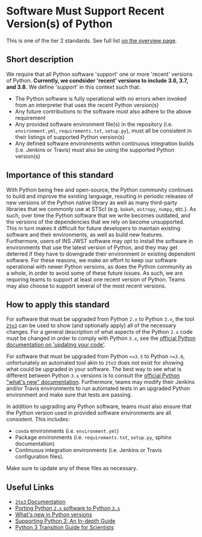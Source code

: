 # Software Must Support Recent Version(s) of Python

This is one of the tier 2 standards. See full list [on the overview page](README.md).

## Short description

We require that all Python software 'support' one or more 'recent' versions of Python.  **Currently, we condsider 'recent' versions to include 3.6, 3.7, and 3.8.**  We define 'support' in this context such that:

- The Python software is fully operational with no errors when invoked from an interpreter that uses the recent Python version(s)
- Any future contributions to the software must also adhere to the above requirement
- Any provided software environment file(s) in the repository (i.e. `environment.yml`, `requirements.txt`, `setup.py`), must all be consistent in their listings of supported Python version(s)
- Any defined software environments within continuous integration builds (i.e. Jenkins or Travis) must also be using the supported Python version(s)

## Importance of this standard

With Python being free and open-source, the Python community continues to build and improve the existing language, resulting in periodic releases of new versions of the Python native library as well as many third-party libraries that we commonly use at STScI (e.g. `bokeh`, `astropy`, `numpy`, etc.).  As such, over time the Python software that we write becomes outdated, and the versions of the dependencies that we rely on become unsupported.  This in turn makes it difficult for future developers to maintain existing software and their environments, as well as build new features.  Furthermore, users of INS JWST software may opt to install the software in environments that use the latest version of Python, and they may get deterred if they have to downgrade their environment or existing dependent software.  For these reasons, we make an effort to keep our software operational with newer Python versions, as does the Python community as a whole, in order to avoid some of these future issues.  As such, we are requiring teams to support at least one recent version of Python.  Teams may also choose to support several of the most recent versions.

## How to apply this standard

For software that must be upgraded from Python `2.x` to Python `3.x`, the tool [`2to3`](https://docs.python.org/2/library/2to3.html) can be used to show (and optionally apply) all of the necessary changes.  For a general description of what aspects of the Python `2.x` code must be changed in order to comply with Python `3.x`, see the [official Python documentation on 'updating your code'](https://docs.python.org/3/howto/pyporting.html#update-your-code).

For software that must be upgraded from Python `<=3.5` to Python `>=3.6`, unfortunately an automated tool akin to `2to3` does not exist for showing what could be upgraded in your software.  The best way to see what is different between Python `3.x` versions is to consult the [official Python "what's new" documentation](https://docs.python.org/3.8/whatsnew/).  Furthermore, teams may modify their Jenkins and/or Travis environments to run automated tests in an upgraded Python environment and make sure that tests are passing.

In addition to upgrading any Python software, teams must also ensure that the Python version used in provided software environments are all consistent.  This includes:

- `conda` environments (i.e. `environment.yml`)
- Package environments (i.e. `requirements.txt`, `setup.py`, sphinx documentation)
- Continuous integration environments (i.e. Jenkins or Travis configuration files).

Make sure to update any of these files as necessary.

## Useful Links

- [`2to3` Documentation](https://docs.python.org/2/library/2to3.html)
- [Porting Python `2.x` software to Python `3.x`](https://docs.python.org/3/howto/pyporting.html#update-your-code)
- [What's new in Python versions](https://docs.python.org/3.8/whatsnew/)
- [Supporting Python 3: An In-depth Guide](http://python3porting.com/)
- [Python 3 Transition Guide for Scientists](https://python-3-for-scientists.readthedocs.io/en/latest/python3_transition_guide.html)
